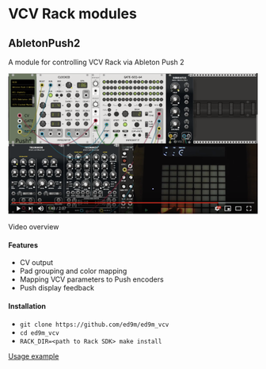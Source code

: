 # VCV Rack modules

## AbletonPush2

A module for controlling VCV Rack via Ableton Push 2

[![Watch the video](res/youtube_preview.png)](https://www.youtube.com/watch?v=OhdxXv6uHF0)

Video overview

#### Features
* CV output
* Pad grouping and color mapping
* Mapping VCV parameters to Push encoders
* Push display feedback

#### Installation
* ```git clone https://github.com/ed9m/ed9m_vcv```
* ```cd ed9m_vcv```
* ```RACK_DIR=<path to Rack SDK> make install```

[Usage example](https://www.youtube.com/watch?v=Y2RphGohREE)
